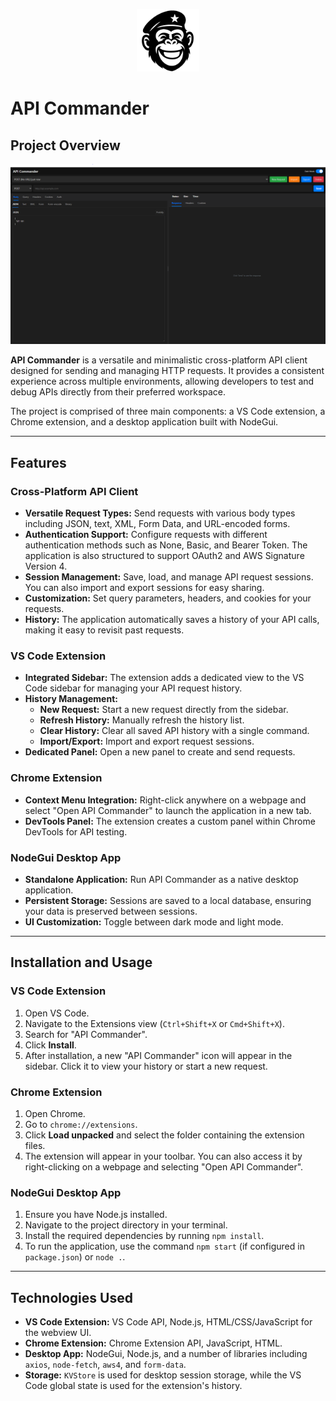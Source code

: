 <p align="center">
  <img src="icons/128.png" width="100" height="100" alt="Icon">
</p>

# API Commander

## Project Overview

<p align="center">
  <img src="icons/screenshot.png" alt="Icon">
</p>

**API Commander** is a versatile and minimalistic cross-platform API client designed for sending and managing HTTP requests. It provides a consistent experience across multiple environments, allowing developers to test and debug APIs directly from their preferred workspace.

The project is comprised of three main components: a VS Code extension, a Chrome extension, and a desktop application built with NodeGui.

---

## Features

### Cross-Platform API Client

- **Versatile Request Types:** Send requests with various body types including JSON, text, XML, Form Data, and URL-encoded forms.
- **Authentication Support:** Configure requests with different authentication methods such as None, Basic, and Bearer Token. The application is also structured to support OAuth2 and AWS Signature Version 4.
- **Session Management:** Save, load, and manage API request sessions. You can also import and export sessions for easy sharing.
- **Customization:** Set query parameters, headers, and cookies for your requests.
- **History:** The application automatically saves a history of your API calls, making it easy to revisit past requests.

### VS Code Extension

- **Integrated Sidebar:** The extension adds a dedicated view to the VS Code sidebar for managing your API request history.
- **History Management:**
  - **New Request:** Start a new request directly from the sidebar.
  - **Refresh History:** Manually refresh the history list.
  - **Clear History:** Clear all saved API history with a single command.
  - **Import/Export:** Import and export request sessions.
- **Dedicated Panel:** Open a new panel to create and send requests.

### Chrome Extension

- **Context Menu Integration:** Right-click anywhere on a webpage and select "Open API Commander" to launch the application in a new tab.
- **DevTools Panel:** The extension creates a custom panel within Chrome DevTools for API testing.

### NodeGui Desktop App

- **Standalone Application:** Run API Commander as a native desktop application.
- **Persistent Storage:** Sessions are saved to a local database, ensuring your data is preserved between sessions.
- **UI Customization:** Toggle between dark mode and light mode.

---

## Installation and Usage

### VS Code Extension

1.  Open VS Code.
2.  Navigate to the Extensions view (`Ctrl+Shift+X` or `Cmd+Shift+X`).
3.  Search for "API Commander".
4.  Click **Install**.
5.  After installation, a new "API Commander" icon will appear in the sidebar. Click it to view your history or start a new request.

### Chrome Extension

1.  Open Chrome.
2.  Go to `chrome://extensions`.
3.  Click **Load unpacked** and select the folder containing the extension files.
4.  The extension will appear in your toolbar. You can also access it by right-clicking on a webpage and selecting "Open API Commander".

### NodeGui Desktop App

1.  Ensure you have Node.js installed.
2.  Navigate to the project directory in your terminal.
3.  Install the required dependencies by running `npm install`.
4.  To run the application, use the command `npm start` (if configured in `package.json`) or `node .`.

---

## Technologies Used

- **VS Code Extension:** VS Code API, Node.js, HTML/CSS/JavaScript for the webview UI.
- **Chrome Extension:** Chrome Extension API, JavaScript, HTML.
- **Desktop App:** NodeGui, Node.js, and a number of libraries including `axios`, `node-fetch`, `aws4`, and `form-data`.
- **Storage:** `KVStore` is used for desktop session storage, while the VS Code global state is used for the extension's history.
